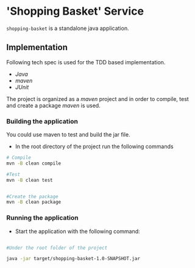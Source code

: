 # 'Shopping Basket' Service
`shopping-basket` is a standalone java application.

## Implementation

Following tech spec is used for the TDD based implementation.

- *Java*
- *maven*
- *JUnit*

The project is organized as a *maven* project and in order to compile, test and create a package *maven* is used.

### Building the application

You could use maven to test and build the jar file.

* In the root directory of the project run the following commands

```bash
# Compile
mvn -B clean compile

#Test
mvn -B clean test


#Create the package
mvn -B clean package

```


### Running the application

* Start the application with the following command:

```bash

#Under the root folder of the project

java -jar target/shopping-basket-1.0-SNAPSHOT.jar

```